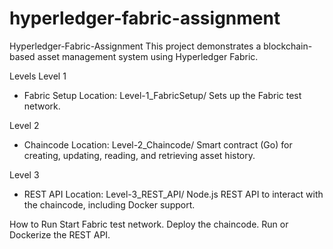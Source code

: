 # hyperledger-fabric-assignment
Hyperledger-Fabric-Assignment
This project demonstrates a blockchain-based asset management system using Hyperledger Fabric.

Levels
Level 1 

- Fabric Setup
Location: Level-1_FabricSetup/
Sets up the Fabric test network.

Level 2

- Chaincode
Location: Level-2_Chaincode/
Smart contract (Go) for creating, updating, reading, and retrieving asset history.

Level 3 

- REST API
Location: Level-3_REST_API/
Node.js REST API to interact with the chaincode, including Docker support.

How to Run
Start Fabric test network.
Deploy the chaincode.
Run or Dockerize the REST API.
